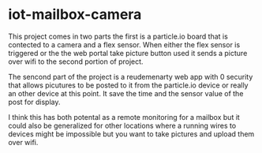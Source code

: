 # iot-mailbox-camera

This project comes in two parts the first is a particle.io board that is contected to a camera and a flex sensor. When either the flex sensor is triggered or the the web portal take picture button used it sends a picture over wifi to the second portion of project.

The sencond part of the project is a reudemenarty web app with 0 security that allows picutures to be posted to it from the particle.io device or really an other device at this point. It save the time and the sensor value of the post for display.

I think this has both potental as a remote monitoring for a mailbox but it could also be generalized for other locations where a running wires to devices might be impossible but you want to take pictures and upload them over wifi.

